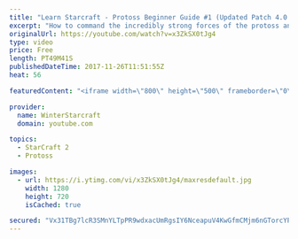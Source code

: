 ```yaml
---
title: "Learn Starcraft - Protoss Beginner Guide #1 (Updated Patch 4.0 FREE TO PLAY)"
excerpt: "How to command the incredibly strong forces of the protoss and cover weaknesses against the other inferior races. Updated for patch 4.0! This guide is not intended for COMPLETELY new players, but those who have played several games/campaign missions and grasp the very basics."
originalUrl: https://youtube.com/watch?v=x3ZkSX0tJg4
type: video
price: Free
length: PT49M41S
publishedDateTime: 2017-11-26T11:51:55Z
heat: 56

featuredContent: "<iframe width=\"800\" height=\"500\" frameborder=\"0\" src=\"https://www.youtube.com/embed/x3ZkSX0tJg4\" allow=\"accelerometer; autoplay; encrypted-media; gyroscope; picture-in-picture\" allowfullscreen></iframe>"

provider:
  name: WinterStarcraft
  domain: youtube.com

topics:
  - StarCraft 2
  - Protoss

images:
  - url: https://i.ytimg.com/vi/x3ZkSX0tJg4/maxresdefault.jpg
    width: 1280
    height: 720
    isCached: true

secured: "Vx31TBg7lcR3SMnYLTpPR9wdxacUmRgsIY6NceapuV4KwGfmCMjm6nGTorcYPSVNoywFOFnyASx8vaRgMnK6dOHs9d3pggJNJDPzW/ku2bzn9zANlzbPo3oYY49Ys2hQXlK8GEoScXD/5snagmWTFonNt2Wjw4fQw7ACoJHzFSUr4df9ShUSVKCTYOx58zGZEWH3igIA95wtDp9UsI3enYYDp16+5o31c2JpB3M8ERmA2bSKzhxdNxhF5uPqVPgAuGtCz55VCX4F/v4P8HmbOUib+/c+iYjRhrzQ5QbkCIORplXAbESQ+DYVaM26pym6rSO7FSCqb0tuqVXdB3O28BTefRanxKer6KoO5Vgy+oHcfgZ5IxCeCWwGMxrXvbGbXWzBypBipv6hAZ1u3lKMy+xh2ud1vxAeGVVHZxpS7OJs8m0EXNoY0dLWD6aIUQG1;vCeCTkfvm/+2d9fTELCnAg=="
---
```


